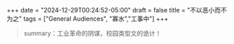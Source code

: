 +++
date = "2024-12-29T00:24:52-05:00"
draft = false
title = "不以恶小而不为之"
tags = ["General Audiences", "寡水","工事中"]
+++

> summary：工业革命的阴谋，校园类型文的诡计！

